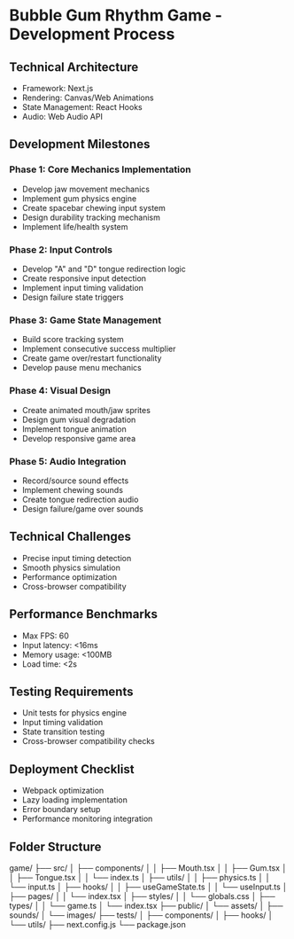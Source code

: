 # Bubble Gum Rhythm Game - Development Process

## Technical Architecture

- Framework: Next.js
- Rendering: Canvas/Web Animations  
- State Management: React Hooks
- Audio: Web Audio API

## Development Milestones

### Phase 1: Core Mechanics Implementation

- Develop jaw movement mechanics
- Implement gum physics engine
- Create spacebar chewing input system
- Design durability tracking mechanism
- Implement life/health system

### Phase 2: Input Controls

- Develop "A" and "D" tongue redirection logic
- Create responsive input detection
- Implement input timing validation
- Design failure state triggers

### Phase 3: Game State Management

- Build score tracking system
- Implement consecutive success multiplier
- Create game over/restart functionality
- Develop pause menu mechanics

### Phase 4: Visual Design

- Create animated mouth/jaw sprites
- Design gum visual degradation
- Implement tongue animation
- Develop responsive game area

### Phase 5: Audio Integration

- Record/source sound effects
- Implement chewing sounds
- Create tongue redirection audio
- Design failure/game over sounds

## Technical Challenges

- Precise input timing detection
- Smooth physics simulation
- Performance optimization
- Cross-browser compatibility

## Performance Benchmarks

- Max FPS: 60
- Input latency: <16ms
- Memory usage: <100MB
- Load time: <2s

## Testing Requirements

- Unit tests for physics engine
- Input timing validation
- State transition testing
- Cross-browser compatibility checks

## Deployment Checklist

- Webpack optimization
- Lazy loading implementation
- Error boundary setup
- Performance monitoring integration

## Folder Structure

game/
├── src/
│   ├── components/
│   │   ├── Mouth.tsx
│   │   ├── Gum.tsx
│   │   ├── Tongue.tsx
│   │   └── index.ts
│   ├── utils/
│   │   ├── physics.ts
│   │   └── input.ts
│   ├── hooks/
│   │   ├── useGameState.ts
│   │   └── useInput.ts
│   ├── pages/
│   │   └── index.tsx
│   ├── styles/
│   │   └── globals.css
│   ├── types/
│   │   └── game.ts
│   └── index.tsx
├── public/
│   └── assets/
│       ├── sounds/
│       └── images/
├── tests/
│   ├── components/
│   ├── hooks/
│   └── utils/
├── next.config.js
└── package.json
